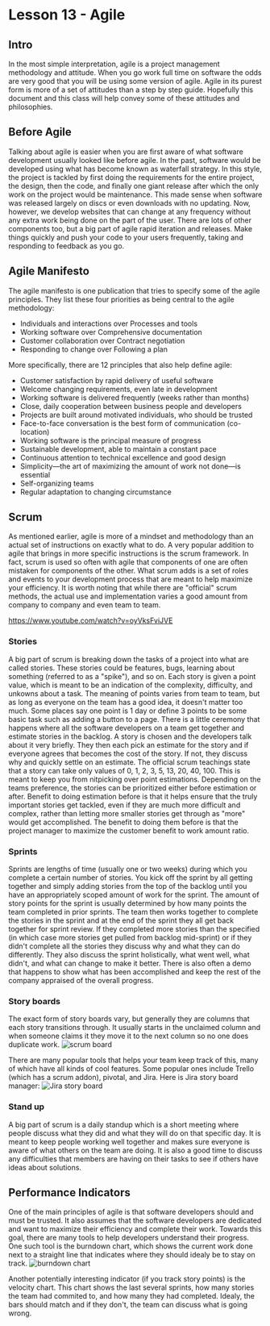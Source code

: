 # Lesson 13 - Agile

## Intro
In the most simple interpretation, agile is a project management methodology and attitude. 
When you go work full time on software the odds are very good that you will be using some version of agile. 
Agile in its purest form is more of a set of attitudes than a step by step guide. 
Hopefully this document and this class will help convey some of these attitudes and philosophies. 

## Before Agile
Talking about agile is easier when you are first aware of what software development usually looked like before agile. 
In the past, software would be developed using what has become known as waterfall strategy. In this style, the project is tackled by first doing the requirements for the entire project, the design, then the code, and finally one giant release after which the only work on the project would be maintenance. This made sense when software was released largely on discs or even downloads with no updating. Now, however, we develop websites that can change at any frequency without any extra work being done on the part of the user. There are lots of other components too, but a big part of agile rapid iteration and releases. Make things quickly and push your code to your users frequently, taking and responding to feedback as you go. 

## Agile Manifesto
The agile manifesto is one publication that tries to specify some of the agile principles. 
They list these four priorities as being central to the agile methodology: 

- Individuals and interactions over Processes and tools
- Working software over Comprehensive documentation
- Customer collaboration over Contract negotiation
- Responding to change over Following a plan

More specifically, there are 12 principles that also help define agile: 

- Customer satisfaction by rapid delivery of useful software
- Welcome changing requirements, even late in development
- Working software is delivered frequently (weeks rather than months)
- Close, daily cooperation between business people and developers
- Projects are built around motivated individuals, who should be trusted
- Face-to-face conversation is the best form of communication (co-location)
- Working software is the principal measure of progress
- Sustainable development, able to maintain a constant pace
- Continuous attention to technical excellence and good design
- Simplicity—the art of maximizing the amount of work not done—is essential
- Self-organizing teams
- Regular adaptation to changing circumstance

## Scrum
As mentioned earlier, agile is more of a mindset and methodology than an actual set of instructions on exactly what to do. A very popular addition to agile that brings in more specific instructions is the scrum framework. In fact, scrum is used so often with agile that components of one are often mistaken for components of the other. What scrum adds is a set of roles and events to your development process that are meant to help maximize your efficiency. It is worth noting that while there are "official" scrum methods, the actual use and implementation varies a good amount from company to company and even team to team. 

https://www.youtube.com/watch?v=oyVksFviJVE

### Stories
A big part of scrum is breaking down the tasks of a project into what are called stories. 
These stories could be features, bugs, learning about something (referred to as a "spike"), and so on. 
Each story is given a point value, which is meant to be an indication of the complexity, difficulty, and unkowns about a task.
The meaning of points varies from team to team, but as long as everyone on the team has a good idea, it doesn't matter too much. 
Some places say one point is 1 day or define 3 points to be some basic task such as adding a button to a page.
There is a little ceremony that happens where all the software developers on a team get together and estimate stories in the backlog.
A story is chosen and the developers talk about it very briefly. 
They then each pick an estimate for the story and if everyone agrees that becomes the cost of the story. 
If not, they discuss why and quickly settle on an estimate.
The official scrum teachings state that a story can take only values of 0, 1, 2, 3, 5, 13, 20, 40, 100. 
This is meant to keep you from nitpicking over point estimations. 
Depending on the teams preference, the stories can be prioritized either before estimation or after. 
Benefit to doing estimation before is that it helps ensure that the truly important stories get tackled, even if they are much more difficult and complex, rather than letting more smaller stories get through as "more" would get accomplished. 
The benefit to doing them before is that the project manager to maximize the customer benefit to work amount ratio. 

### Sprints
Sprints are lengths of time (usually one or two weeks) during which you complete a certain number of stories. 
You kick off the sprint by all getting together and simply adding stories from the top of the backlog until you have an appropriately scoped amount of work for the sprint.
The amount of story points for the sprint is usually determined by how many points the team completed in prior sprints. 
The team then works together to complete the stories in the sprint and at the end of the sprint they all get back together for sprint review. 
If they completed more stories than the specified (in which case more stories get pulled from backlog mid-sprint) or if they didn't complete all the stories they discuss why and what they can do differently. 
They also discuss the sprint holistically, what went well, what didn't, and what can change to make it better. 
There is also often a demo that happens to show what has been accomplished and keep the rest of the company appraised of the overall progress.   

### Story boards 
The exact form of story boards vary, but generally they are columns that each story transitions through. It usually starts in the unclaimed column and when someone claims it they move it to the next column so no one does duplicate work. 
![scrum board](http://www.targetprocess.com/blog/wp-content/uploads/2009/06/storyboard-700880.gif)

There are many popular tools that helps your team keep track of this, many of which have all kinds of cool features. Some popular ones include Trello (which has a scrum addon), pivotal, and Jira. 
Here is Jira story board manager:
![Jira story board](http://atlassian.wpengine.netdna-cdn.com/wp-content/uploads/Connecting-JIRA-6.2-to-GitHub.png)

### Stand up
A big part of scrum is a daily standup which is a short meeting where people discuss what they did and what they will do on that specific day. 
It is meant to keep people working well together and makes sure everyone is aware of what others on the team are doing. 
It is also a good time to discuss any difficulties that members are having on their tasks to see if others have ideas about solutions. 

## Performance Indicators
One of the main principles of agile is that software developers should and must be trusted. It also assumes that the software developers are dedicated and want to maximize their efficiency and complete their work. Towards this goal, there are many tools to help developers understand their progress. 
One such tool is the burndown chart, which shows the current work done next to a straight line that indicates where they should idealy be to stay on track. 
![burndown chart](http://joel.inpointform.net/wp-content/uploads/2010/11/burndown132.png)

Another potentially interesting indicator (if you track story points) is the velocity chart. This chart shows the last several sprints, how many stories the team had commited to, and how many they had completed. Idealy, the bars should match and if they don't, the team can discuss what is going wrong. 


